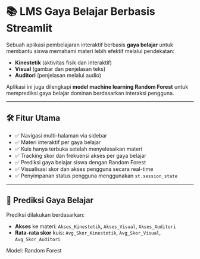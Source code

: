 # 📚 LMS Gaya Belajar Berbasis Streamlit

Sebuah aplikasi pembelajaran interaktif berbasis **gaya belajar** untuk membantu siswa memahami materi lebih efektif melalui pendekatan:
- **Kinestetik** (aktivitas fisik dan interaktif)
- **Visual** (gambar dan penjelasan teks)
- **Auditori** (penjelasan melalui audio)

Aplikasi ini juga dilengkapi **model machine learning Random Forest** untuk memprediksi gaya belajar dominan berdasarkan interaksi pengguna.

---

## 🛠 Fitur Utama

- ✅ Navigasi multi-halaman via sidebar
- ✅ Materi interaktif per gaya belajar
- ✅ Kuis hanya terbuka setelah menyelesaikan materi
- ✅ Tracking skor dan frekuensi akses per gaya belajar
- ✅ Prediksi gaya belajar siswa dengan Random Forest
- ✅ Visualisasi skor dan akses pengguna secara real-time
- ✅ Penyimpanan status pengguna menggunakan `st.session_state`

---

## 🧠 Prediksi Gaya Belajar

Prediksi dilakukan berdasarkan:
- **Akses** ke materi: `Akses_Kinestetik`, `Akses_Visual`, `Akses_Auditori`
- **Rata-rata skor** kuis: `Avg_Skor_Kinestetik`, `Avg_Skor_Visual`, `Avg_Skor_Auditori`

Model: Random Forest
